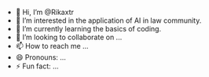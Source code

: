 - 👋 Hi, I’m @Rikaxtr
- 👀 I’m interested in the application of AI in law community.
- 🌱 I’m currently learning the basics of coding.
- 💞️ I’m looking to collaborate on ...
- 📫 How to reach me ...
- 😄 Pronouns: ...
- ⚡ Fun fact: ...

<!---
Rikaxtr/Rikaxtr is a ✨ special ✨ repository because its `README.md` (this file) appears on your GitHub profile.
You can click the Preview link to take a look at your changes.
--->
